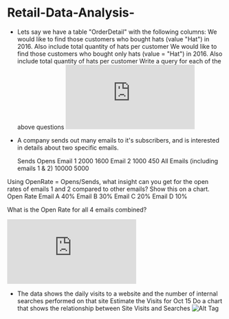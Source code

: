 # Retail-Data-Analysis-

- Lets say we have a table "OrderDetail" with the following columns:
We would like to find those customers who bought hats (value "Hat") in 2016. Also include total quantity of hats per customer
We would like to find those customers who bought only hats (value = "Hat")  in 2016. Also include total quantity of hats per customer
Write a query for each of the above questions
![Alt Tag](https://github.com/PetraLee2019/Retail-Data-Analysis-/blob/master/%231%20Using%20Python.pdf)


- A company sends out many emails to it's subscribers, and is interested in details about two specific emails.

	Sends	Opens
Email 1	2000	1600
Email 2	1000	450
All Emails (including emails 1 & 2)	10000	5000

Using OpenRate = Opens/Sends, what insight can you get for the open rates of emails 1 and 2 compared to other emails? Show this on a chart. 
	Open Rate
Email A	40%
Email B	30%
Email C	20%
Email D	10%

What is the Open Rate for all 4 emails combined?

![Alt Tag](https://github.com/PetraLee2019/Retail-Data-Analysis-/blob/master/%232%20Using%20Python.pdf)

- The data shows the daily visits to a website and the number of internal searches performed on that site
Estimate the Visits for Oct 15
Do a chart that shows the relationship between Site Visits and Searches
![Alt Tag](https://github.com/PetraLee2019/Retail-Data-Analysis-/blob/master/%231%20Visualization%20using%20Plotly.png)
